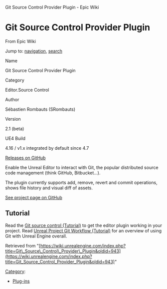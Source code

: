  Git Source Control Provider Plugin - Epic Wiki             

 

Git Source Control Provider Plugin
==================================

From Epic Wiki

Jump to: [navigation](#mw-head), [search](#p-search)

Name

Git Source Control Provider Plugin

Category

Editor.Source Control

Author

Sébastien Rombauts (SRombauts)

Version

2.1 (beta)

UE4 Build

4.16 / v1.x integrated by default since 4.7

[Releases on GitHub](https://github.com/SRombauts/UE4GitPlugin/releases)

  
Enable the Unreal Editor to interact with Git, the popular distributed source code management (think GitHub, Bitbucket...).

The plugin currently supports add, remove, revert and commit operations, shows file history and visual diff of assets.

[See project page on GitHub](https://srombauts.github.com/UE4GitPlugin)

Tutorial
--------

Read the [Git source control (Tutorial)](/index.php?title=Git_source_control_(Tutorial) "Git source control (Tutorial)") to get the editor plugin working in your project. Read [Unreal Project Git Workflow (Tutorial)](/index.php?title=Unreal_Project_Git_Workflow_(Tutorial) "Unreal Project Git Workflow (Tutorial)") for an overview of using Git with Unreal Engine overall.

Retrieved from "[https://wiki.unrealengine.com/index.php?title=Git\_Source\_Control\_Provider\_Plugin&oldid=943](https://wiki.unrealengine.com/index.php?title=Git_Source_Control_Provider_Plugin&oldid=943)"

[Category](/index.php?title=Special:Categories "Special:Categories"):

*   [Plug-ins](/index.php?title=Category:Plug-ins "Category:Plug-ins")